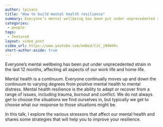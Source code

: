 ```yaml
---
author: lpisani
title: "How to build mental health resilience"
summary: Everyone’s mental wellbeing has been put under unprecedented strain in the last 12 months, affecting all aspects of our work life and home life. In this talk, I explore the various stressors that affect our mental health and shares some strategies that will help you to improve your resilience.
categories:
 - people
tags:
 - featured
layout: video_post
video_url: https://www.youtube.com/embed/CzC_jN4W4Xc
short-author-aside: true
---
```


Everyone’s mental wellbeing has been put under unprecedented strain in the last 12 months, affecting all aspects of our work life and home life.

Mental health is a continuum. Everyone continually moves up and down the continuum to varying degrees from positive mental health to mental distress. Mental health resilience is the ability to adapt or recover from a range of issues, including trauma, burnout and conflict. We do not always get to choose the situations we find ourselves in, but typically we get to choose what our response to those situations might be.

In this talk, I explore the various stressors that affect our mental health and shares some strategies that will help you to improve your resilience.

